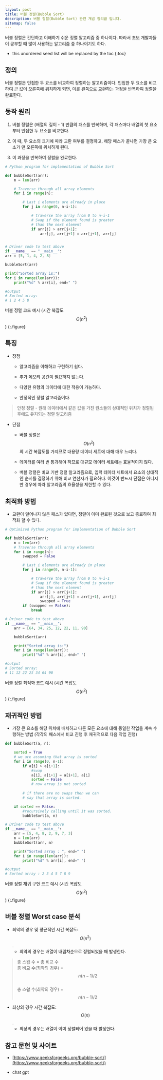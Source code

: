 ```yaml
---
layout: post
title: 버블 정렬(Bubble Sort)
description: 버블 정렬(Bubble Sort) 관련 개념 정리글 입니다.
sitemap: false
---
```


버블 정렬은 간단하고 이해하기 쉬운 정렬 알고리즘 중 하나이다. 따라서 초보 개발자들이 공부할 때 많이 사용하는 알고리즘 중 하나이기도 하다.

* this unordered seed list will be replaced by the toc
{:toc}

##  정의

버블 정렬은 인접한 두 요소를 비교하여 정렬하는 알고리즘이다. 인접한 두 요소를 비교하여 큰 값이 오른쪽에 위치하게 되면, 이를 왼쪽으로 교환하는 과정을 반복하여 정렬을 완료한다.

##  동작 원리

1. 버블 정렬은 (배열의 길이 - 1) 만큼의 패스를 반복하며, 각 패스마다 배열의 첫 요소부터 인접한 두 요소를 비교한다.

2. 이 때, 두 요소의 크기에 따라 교환 여부를 결정하고, 해당 패스가 끝나면 가장 큰 요소가 맨 오른쪽에 위치하게 된다. 

3. 이 과정을 반복하여 정렬을 완료한다.

~~~python
# Python program for implementation of Bubble Sort

def bubbleSort(arr):
	n = len(arr)

	# Traverse through all array elements
	for i in range(n):

		# Last i elements are already in place
		for j in range(0, n-i-1):

			# traverse the array from 0 to n-i-1
			# Swap if the element found is greater
			# than the next element
			if arr[j] > arr[j+1]:
				arr[j], arr[j+1] = arr[j+1], arr[j]


# Driver code to test above
if __name__ == "__main__":
arr = [5, 1, 4, 2, 8]

bubbleSort(arr)

print("Sorted array is:")
for i in range(len(arr)):
	print("%d" % arr[i], end=" ")

#output
# Sorted array: 
# 1 2 4 5 8 
~~~

버블 정렬 코드 예시 (시간 복잡도 $$O(n^{2})$$)
{:.figure}


##  특징

- 장점

    - 알고리즘을 이해하고 구현하기 쉽다.

    - 추가 메모리 공간이 필요하지 않는다.

    - 다양한 유형의 데이터에 대한 적용이 가능하다.

    - 안정적인 정렬 알고리즘이다.

> 안정 정렬 - 원래 데이터에서 같은 값을 가진 원소들의 상대적인 위치가 정렬된 후에도 유지되는 정렬 알고리즘


- 단점

    - 버블 정렬은 $$O(n^{2})$$의 시간 복잡도를 가지므로 대용량 데이터 세트에 대해 매우 느리다.

    - 데이터를 여러 번 통과해야 하므로 대규모 데이터 세트에는 효율적이지 않다.

    - 버블 정렬은 비교 기반 정렬 알고리즘으로, 입력 데이터 세트에서 요소의 상대적인 순서를 결정하기 위해 비교 연산자가 필요하다. 이것이 반드시 단점은 아니지만 경우에 따라 알고리즘의 효율성을 제한할 수 있다.

##  최적화 방법

- 교환이 일어나지 않은 패스가 있다면, 정렬이 이미 완료된 것으로 보고 종료하여 최적화 할 수 있다.

~~~python
# Optimized Python program for implementation of Bubble Sort

def bubbleSort(arr):
	n = len(arr)
	# Traverse through all array elements
	for i in range(n):
		swapped = False

		# Last i elements are already in place
		for j in range(0, n-i-1):

			# traverse the array from 0 to n-i-1
			# Swap if the element found is greater
			# than the next element
			if arr[j] > arr[j+1]:
				arr[j], arr[j+1] = arr[j+1], arr[j]
				swapped = True
		if (swapped == False):
			break

# Driver code to test above
if __name__ == "__main__":
	arr = [64, 34, 25, 12, 22, 11, 90]

	bubbleSort(arr)

	print("Sorted array is:")
	for i in range(len(arr)):
		print("%d" % arr[i], end=" ")

#output
# Sorted array: 
# 11 12 22 25 34 64 90 
~~~

버블 정렬 최적화 코드 예시 (시간 복잡도 $$O(n^{2})$$)
{:.figure}

##  재귀적인 방법

- 가장 큰 요소를 해당 위치에 배치하고 다른 모든 요소에 대해 동일한 작업을 계속 수행하는 방법 (각각의 패스에서 비교 진행 후 재귀적으로 다음 작업 진행)

~~~python
def bubbleSort(a, n):

	sorted = True
	# we are assuming that array is sorted
	for i in range(0, n-1):
		if a[i] > a[i+1]:
			#swap
			a[i], a[i+1] = a[i+1], a[i]
			sorted = False
			# now array is not sorted
			
		# if there are no swaps then we can
		# say that array is sorted.

	if sorted == False:
		#recursively calling until it was sorted.
		bubbleSort(a, n)

# Driver code to test above
if __name__ == "__main__":
	arr = [5, 4, 8, 2, 9, 7, 3]
	n = len(arr)
	bubbleSort(arr, n)

	print("Sorted array : ", end=" ")
	for i in range(len(arr)):
		print("%d" % arr[i], end=" ")

#output
# Sorted array : 2 3 4 5 7 8 9 
~~~

버블 정렬 재귀 구현 코드 예시 (시간 복잡도 $$O(n^{2})$$)
{:.figure}

##  버블 정렬 Worst case 분석

- 최악의 경우 및 평균적인 시간 복잡도: $$O(n^{2})$$. 
    - 최악의 경우는 배열이 내림차순으로 정렬되었을 때 발생한다.

> 총 스왑 수 = 총 비교 수\
총 비교 수(최악의 경우) = $$n(n-1)/2$$\
총 스왑 수(최악의 경우) = $$n(n-1)/2$$



- 최상의 경우 시간 복잡도: $$O(n)$$. 
    - 최상의 경우는 배열이 이미 정렬되어 있을 때 발생한다.


## **참고 문헌 및 사이트** 

- [https://www.geeksforgeeks.org/bubble-sort/](https://www.geeksforgeeks.org/bubble-sort/)

- chat gpt